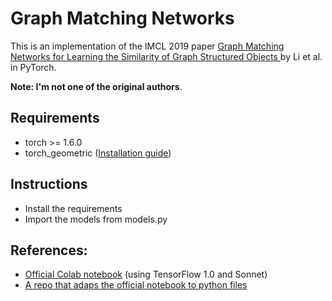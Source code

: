 # Graph Matching Networks

This is an implementation of the IMCL 2019 paper [Graph Matching Networks for Learning the Similarity of Graph Structured Objects
](https://arxiv.org/abs/1904.12787?source=techstories.org) by Li et al. in PyTorch.

**Note: I'm not one of the original authors**.

## Requirements
- torch >= 1.6.0
- torch_geometric ([Installation guide](https://pytorch-geometric.readthedocs.io/en/latest/notes/installation.html))

## Instructions
- Install the requirements
- Import the models from models.py

## References:
- [Official Colab notebook](https://github.com/deepmind/deepmind-research/tree/master/graph_matching_networks) (using TensorFlow 1.0 and Sonnet)
- [A repo that adaps the official notebook to python files](https://github.com/chang2000/tfGMN)
